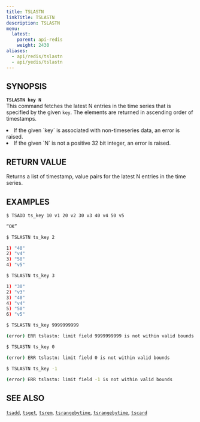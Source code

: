 ```yaml
---
title: TSLASTN
linkTitle: TSLASTN
description: TSLASTN
menu:
  latest:
    parent: api-redis
    weight: 2430
aliases:
  - api/redis/tslastn
  - api/yedis/tslastn
---
```


## SYNOPSIS
<b>`TSLASTN key N`</b><br>
This command fetches the latest N entries in the time series that is specified by the given `key`.
The elements are returned in ascending order of timestamps.

<li>If the given `key` is associated with non-timeseries data, an error is raised.</li>
<li>If the given `N` is not a positive 32 bit integer, an error is raised.</li>

## RETURN VALUE
Returns a list of timestamp, value pairs for the latest N entries in the time series.

## EXAMPLES
```{.sh .copy .separator-dollar}
$ TSADD ts_key 10 v1 20 v2 30 v3 40 v4 50 v5
```
```sh
“OK”
```
```{.sh .copy .separator-dollar}
$ TSLASTN ts_key 2
```
```sh
1) "40"
2) "v4"
3) "50"
4) "v5"
```
```{.sh .copy .separator-dollar}
$ TSLASTN ts_key 3
```
```sh
1) "30"
2) "v3"
3) "40"
4) "v4"
5) "50"
6) "v5"
```
```{.sh .copy .separator-dollar}
$ TSLASTN ts_key 9999999999
```
```sh
(error) ERR tslastn: limit field 9999999999 is not within valid bounds
```
```{.sh .copy .separator-dollar}
$ TSLASTN ts_key 0
```
```sh
(error) ERR tslastn: limit field 0 is not within valid bounds
```
```{.sh .copy .separator-dollar}
$ TSLASTN ts_key -1
```
```sh
(error) ERR tslastn: limit field -1 is not within valid bounds
```

## SEE ALSO
[`tsadd`](../tsadd/), [`tsget`](../tsget/), [`tsrem`](../tsrem/),
[`tsrangebytime`](../tsrangebytime), [`tsrangebytime`](../tsrangebytime), [`tscard`](../tscard)
